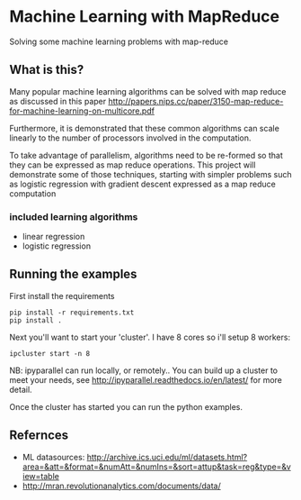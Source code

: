 # Machine Learning with MapReduce

Solving some machine learning problems with map-reduce

## What is this?
Many popular machine learning algorithms can be solved with map reduce as discussed in this paper http://papers.nips.cc/paper/3150-map-reduce-for-machine-learning-on-multicore.pdf

Furthermore, it is demonstrated that these common algorithms can scale linearly to the number of processors involved in the computation.

To take advantage of parallelism, algorithms need to be re-formed so that they can be expressed as map reduce operations. This project will demonstrate some of those techniques, starting with simpler problems such as logistic regression with gradient descent expressed as a map reduce computation

### included learning algorithms
* linear regression
* logistic regression


## Running the examples
First install the requirements
```
pip install -r requirements.txt
pip install .
```
Next you'll want to start your 'cluster'. I have 8 cores so i'll setup 8 workers:
```
ipcluster start -n 8
```

NB: ipyparallel can run locally, or remotely.. You can build up a cluster to meet your needs, see http://ipyparallel.readthedocs.io/en/latest/ for more detail.

Once the cluster has started you can run the python examples.

## Refernces
* ML datasources: http://archive.ics.uci.edu/ml/datasets.html?area=&att=&format=&numAtt=&numIns=&sort=attup&task=reg&type=&view=table
* http://mran.revolutionanalytics.com/documents/data/
